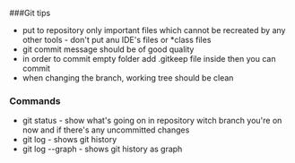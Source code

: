 ###Git tips
- put to repository only important files which cannot be recreated by any other tools - don't put anu IDE's files or *class files
- git commit message should be of good quality
- in order to commit empty folder add .gitkeep file inside then you can commit
- when changing the branch, working tree should be clean

### Commands
- git status - show what's going on in repository 
  witch branch you're on now and if there's any uncommitted changes
- git log - shows git history
- git log --graph - shows git history as graph